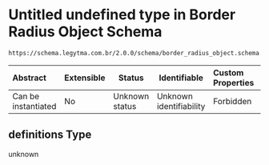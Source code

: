 # Untitled undefined type in Border Radius Object Schema

```txt
https://schema.legytma.com.br/2.0.0/schema/border_radius_object.schema.json#/definitions
```




| Abstract            | Extensible | Status         | Identifiable            | Custom Properties | Additional Properties | Access Restrictions | Defined In                                                                                              |
| :------------------ | ---------- | -------------- | ----------------------- | :---------------- | --------------------- | ------------------- | ------------------------------------------------------------------------------------------------------- |
| Can be instantiated | No         | Unknown status | Unknown identifiability | Forbidden         | Allowed               | none                | [border_radius_object.schema.json\*](../schema/border_radius_object.schema.json) |

## definitions Type

unknown
